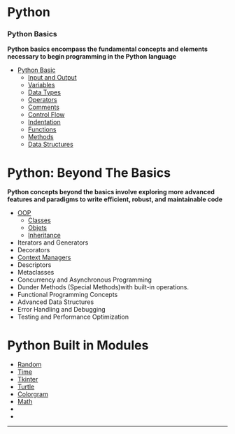 # Python
### Python Basics

**Python basics encompass the fundamental concepts and elements necessary to begin programming in the Python language**
- [Python Basic](./Basics/README.md)
    - [Input and Output]()
    - [Variables](./Basics/BasicInfo/Variables.md)
    - [Data Types](./Basics/DataTypes/README.md)
    - [Operators](./Basics/Operators/README.md)
    - [Comments]()
    - [Control Flow](./Basics/ControlFlow/README.md)
    - [Indentation]()
    - [Functions](./Basics/Functions/README.md)
    - [Methods](./Basics/Methods/README.md)
    - [Data Structures](./Basics/DataStructures/README.md)

# Python: Beyond The Basics
**Python concepts beyond the basics involve exploring more advanced features and paradigms to write efficient, robust, and maintainable code**
- [OOP](./BeyondBasics/OOP/README.md)
    - [Classes](./BeyondBasics/OOP/Classes/README.md)
    - [Objets](./BeyondBasics/OOP/Objects/README.md)
    - [Inheritance]()
- Iterators and Generators
- Decorators
- [Context Managers](./BeyondBasics/ContextManagers/)
- Descriptors
- Metaclasses
- Concurrency and Asynchronous Programming
- Dunder Methods (Special Methods)with built-in operations.
- Functional Programming Concepts
- Advanced Data Structures
- Error Handling and Debugging
- Testing and Performance Optimization




# Python Built in Modules
- [Random]()
- [Time]()
- [Tkinter]()
- [Turtle]()
- [Colorgram]()
- [Math]()
- []()
- []()
______________________________________________________________________

